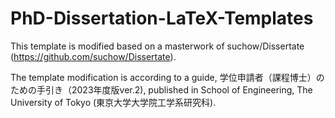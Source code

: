 # PhD-Dissertation-LaTeX-Templates

This template is modified based on a masterwork of suchow/Dissertate (https://github.com/suchow/Dissertate).

The template modification is according to a guide, 
学位申請者（課程博士）のための手引き（2023年度版ver.2),
published in School of Engineering, The University of Tokyo (東京大学大学院工学系研究科).


